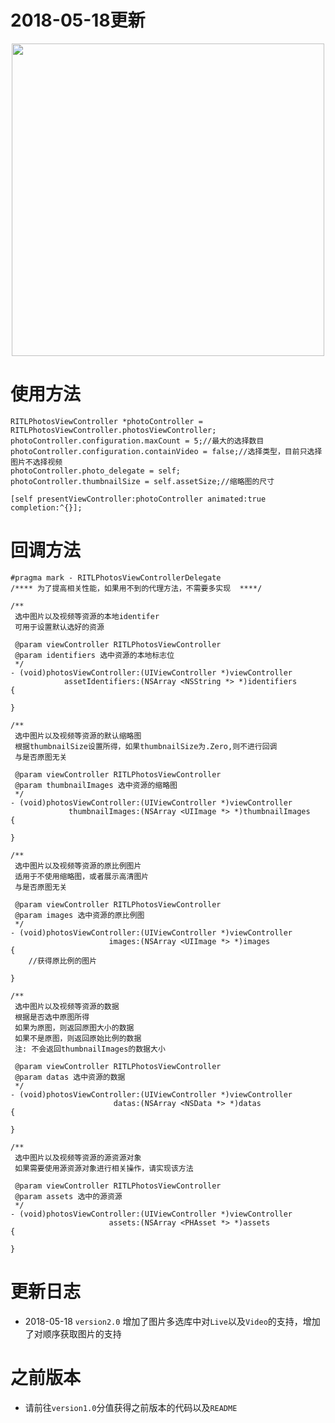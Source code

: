 

# 2018-05-18更新



<div align="center"><img src="https://github.com/RITL/RITLImagePickerDemo/blob/master/RITLPhotoDemo/RITLPhotos.gif" height=500></img></div>

# 使用方法
```
RITLPhotosViewController *photoController = RITLPhotosViewController.photosViewController;
photoController.configuration.maxCount = 5;//最大的选择数目
photoController.configuration.containVideo = false;//选择类型，目前只选择图片不选择视频
photoController.photo_delegate = self;
photoController.thumbnailSize = self.assetSize;//缩略图的尺寸

[self presentViewController:photoController animated:true completion:^{}];
```

# 回调方法
```
#pragma mark - RITLPhotosViewControllerDelegate
/**** 为了提高相关性能，如果用不到的代理方法，不需要多实现  ****/

/**
 选中图片以及视频等资源的本地identifer
 可用于设置默认选好的资源
 
 @param viewController RITLPhotosViewController
 @param identifiers 选中资源的本地标志位
 */
- (void)photosViewController:(UIViewController *)viewController
            assetIdentifiers:(NSArray <NSString *> *)identifiers
{
    
}
```
```
/**
 选中图片以及视频等资源的默认缩略图
 根据thumbnailSize设置所得，如果thumbnailSize为.Zero,则不进行回调
 与是否原图无关
 
 @param viewController RITLPhotosViewController
 @param thumbnailImages 选中资源的缩略图
 */
- (void)photosViewController:(UIViewController *)viewController
             thumbnailImages:(NSArray <UIImage *> *)thumbnailImages
{

}
```
```
/**
 选中图片以及视频等资源的原比例图片
 适用于不使用缩略图，或者展示高清图片
 与是否原图无关
 
 @param viewController RITLPhotosViewController
 @param images 选中资源的原比例图
 */
- (void)photosViewController:(UIViewController *)viewController
                      images:(NSArray <UIImage *> *)images
{
    //获得原比例的图片

}
```
```
/**
 选中图片以及视频等资源的数据
 根据是否选中原图所得
 如果为原图，则返回原图大小的数据
 如果不是原图，则返回原始比例的数据
 注: 不会返回thumbnailImages的数据大小
 
 @param viewController RITLPhotosViewController
 @param datas 选中资源的数据
 */
- (void)photosViewController:(UIViewController *)viewController
                       datas:(NSArray <NSData *> *)datas
{
    
}
```
```
/**
 选中图片以及视频等资源的源资源对象
 如果需要使用源资源对象进行相关操作，请实现该方法
 
 @param viewController RITLPhotosViewController
 @param assets 选中的源资源
 */
- (void)photosViewController:(UIViewController *)viewController
                      assets:(NSArray <PHAsset *> *)assets
{
    
}

```


# 更新日志

- 2018-05-18 `version2.0` 增加了图片多选库中对`Live`以及`Video`的支持，增加了对顺序获取图片的支持

# 之前版本

- 请前往`version1.0`分值获得之前版本的代码以及`README`
